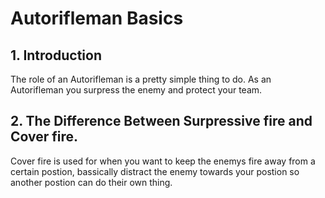 # Autorifleman Basics

## 1. Introduction

The role of an Autorifleman is a pretty simple thing to do. As an Autorifleman you surpress the enemy and protect your team.

## 2. The Difference Between Surpressive fire and Cover fire.

Cover fire is used for when you want to keep the enemys fire away from a certain postion, bassically distract the enemy towards your postion so another postion can do their own thing.